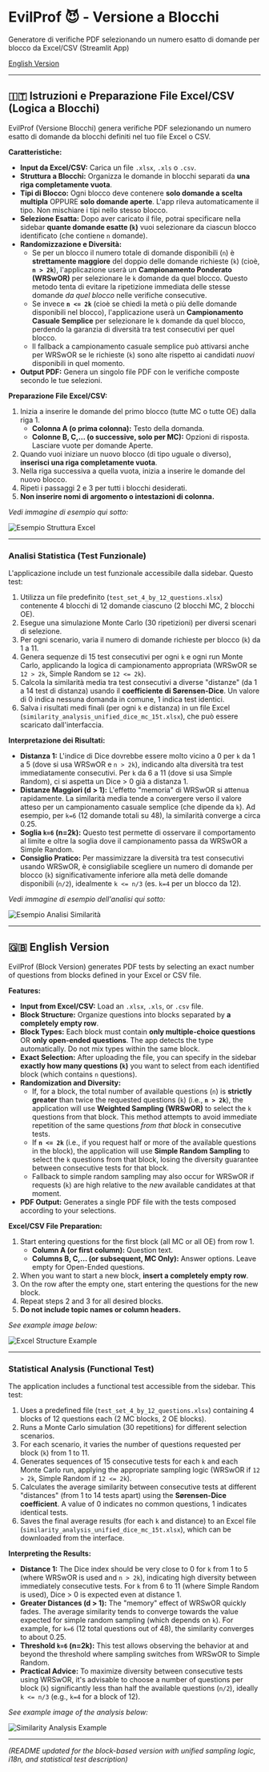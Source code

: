 # EvilProf 😈 - Versione a Blocchi

Generatore di verifiche PDF selezionando un numero esatto di domande per blocco da Excel/CSV (Streamlit App)

[English Version](#english-version)

---

## 🇮🇹 Istruzioni e Preparazione File Excel/CSV (Logica a Blocchi)

EvilProf (Versione Blocchi) genera verifiche PDF selezionando un numero esatto di domande da blocchi definiti nel tuo file Excel o CSV.

**Caratteristiche:**

* **Input da Excel/CSV:** Carica un file `.xlsx`, `.xls` o `.csv`.
* **Struttura a Blocchi:** Organizza le domande in blocchi separati da **una riga completamente vuota**.
* **Tipi di Blocco:** Ogni blocco deve contenere **solo domande a scelta multipla** OPPURE **solo domande aperte**. L'app rileva automaticamente il tipo. Non mischiare i tipi nello stesso blocco.
* **Selezione Esatta:** Dopo aver caricato il file, potrai specificare nella sidebar **quante domande esatte (`k`)** vuoi selezionare da ciascun blocco identificato (che contiene `n` domande).
* **Randomizzazione e Diversità:**
    * Se per un blocco il numero totale di domande disponibili (`n`) è **strettamente maggiore** del doppio delle domande richieste (`k`) (cioè, **`n > 2k`**), l'applicazione userà un **Campionamento Ponderato (WRSwOR)** per selezionare le `k` domande da quel blocco. Questo metodo tenta di evitare la ripetizione immediata delle stesse domande *da quel blocco* nelle verifiche consecutive.
    * Se invece **`n <= 2k`** (cioè se chiedi la metà o più delle domande disponibili nel blocco), l'applicazione userà un **Campionamento Casuale Semplice** per selezionare le `k` domande da quel blocco, perdendo la garanzia di diversità tra test consecutivi per quel blocco.
    * Il fallback a campionamento casuale semplice può attivarsi anche per WRSwOR se le richieste (`k`) sono alte rispetto ai candidati *nuovi* disponibili in quel momento.
* **Output PDF:** Genera un singolo file PDF con le verifiche composte secondo le tue selezioni.

**Preparazione File Excel/CSV:**

1.  Inizia a inserire le domande del primo blocco (tutte MC o tutte OE) dalla riga 1.
    * **Colonna A (o prima colonna):** Testo della domanda.
    * **Colonne B, C,... (o successive, solo per MC):** Opzioni di risposta. Lasciare vuote per domande Aperte.
2.  Quando vuoi iniziare un nuovo blocco (di tipo uguale o diverso), **inserisci una riga completamente vuota**.
3.  Nella riga successiva a quella vuota, inizia a inserire le domande del nuovo blocco.
4.  Ripeti i passaggi 2 e 3 per tutti i blocchi desiderati.
5.  **Non inserire nomi di argomento o intestazioni di colonna.**

*Vedi immagine di esempio qui sotto:*

![Esempio Struttura Excel](excel_example.jpg)

---

### Analisi Statistica (Test Funzionale)

L'applicazione include un test funzionale accessibile dalla sidebar. Questo test:

1.  Utilizza un file predefinito (`test_set_4_by_12_questions.xlsx`) contenente 4 blocchi di 12 domande ciascuno (2 blocchi MC, 2 blocchi OE).
2.  Esegue una simulazione Monte Carlo (30 ripetizioni) per diversi scenari di selezione.
3.  Per ogni scenario, varia il numero di domande richieste per blocco (`k`) da 1 a 11.
4.  Genera sequenze di 15 test consecutivi per ogni `k` e ogni run Monte Carlo, applicando la logica di campionamento appropriata (WRSwOR se `12 > 2k`, Simple Random se `12 <= 2k`).
5.  Calcola la similarità media tra test consecutivi a diverse "distanze" (da 1 a 14 test di distanza) usando il **coefficiente di Sørensen-Dice**. Un valore di 0 indica nessuna domanda in comune, 1 indica test identici.
6.  Salva i risultati medi finali (per ogni `k` e distanza) in un file Excel (`similarity_analysis_unified_dice_mc_15t.xlsx`), che può essere scaricato dall'interfaccia.

**Interpretazione dei Risultati:**

* **Distanza 1:** L'indice di Dice dovrebbe essere molto vicino a 0 per `k` da 1 a 5 (dove si usa WRSwOR e `n > 2k`), indicando alta diversità tra test immediatamente consecutivi. Per `k` da 6 a 11 (dove si usa Simple Random), ci si aspetta un Dice > 0 già a distanza 1.
* **Distanze Maggiori (d > 1):** L'effetto "memoria" di WRSwOR si attenua rapidamente. La similarità media tende a convergere verso il valore atteso per un campionamento casuale semplice (che dipende da `k`). Ad esempio, per `k=6` (12 domande totali su 48), la similarità converge a circa 0.25.
* **Soglia `k=6` (n=2k):** Questo test permette di osservare il comportamento al limite e oltre la soglia dove il campionamento passa da WRSwOR a Simple Random.
* **Consiglio Pratico:** Per massimizzare la diversità tra test consecutivi usando WRSwOR, è consigliabile scegliere un numero di domande per blocco (`k`) significativamente inferiore alla metà delle domande disponibili (`n/2`), idealmente `k <= n/3` (es. `k=4` per un blocco da 12).

*Vedi immagine di esempio dell'analisi qui sotto:*

![Esempio Analisi Similarità](analisi.jpg)

---

## 🇬🇧 English Version <a name="english-version"></a>

EvilProf (Block Version) generates PDF tests by selecting an exact number of questions from blocks defined in your Excel or CSV file.

**Features:**

* **Input from Excel/CSV:** Load an `.xlsx`, `.xls`, or `.csv` file.
* **Block Structure:** Organize questions into blocks separated by **a completely empty row**.
* **Block Types:** Each block must contain **only multiple-choice questions** OR **only open-ended questions**. The app detects the type automatically. Do not mix types within the same block.
* **Exact Selection:** After uploading the file, you can specify in the sidebar **exactly how many questions (`k`)** you want to select from each identified block (which contains `n` questions).
* **Randomization and Diversity:**
    * If, for a block, the total number of available questions (`n`) is **strictly greater** than twice the requested questions (`k`) (i.e., **`n > 2k`**), the application will use **Weighted Sampling (WRSwOR)** to select the `k` questions from that block. This method attempts to avoid immediate repetition of the same questions *from that block* in consecutive tests.
    * If **`n <= 2k`** (i.e., if you request half or more of the available questions in the block), the application will use **Simple Random Sampling** to select the `k` questions from that block, losing the diversity guarantee between consecutive tests for that block.
    * Fallback to simple random sampling may also occur for WRSwOR if requests (`k`) are high relative to the *new* available candidates at that moment.
* **PDF Output:** Generates a single PDF file with the tests composed according to your selections.

**Excel/CSV File Preparation:**

1.  Start entering questions for the first block (all MC or all OE) from row 1.
    * **Column A (or first column):** Question text.
    * **Columns B, C,... (or subsequent, MC Only):** Answer options. Leave empty for Open-Ended questions.
2.  When you want to start a new block, **insert a completely empty row**.
3.  On the row after the empty one, start entering the questions for the new block.
4.  Repeat steps 2 and 3 for all desired blocks.
5.  **Do not include topic names or column headers.**

*See example image below:*

![Excel Structure Example](excel_example.jpg)

---

### Statistical Analysis (Functional Test)

The application includes a functional test accessible from the sidebar. This test:

1.  Uses a predefined file (`test_set_4_by_12_questions.xlsx`) containing 4 blocks of 12 questions each (2 MC blocks, 2 OE blocks).
2.  Runs a Monte Carlo simulation (30 repetitions) for different selection scenarios.
3.  For each scenario, it varies the number of questions requested per block (`k`) from 1 to 11.
4.  Generates sequences of 15 consecutive tests for each `k` and each Monte Carlo run, applying the appropriate sampling logic (WRSwOR if `12 > 2k`, Simple Random if `12 <= 2k`).
5.  Calculates the average similarity between consecutive tests at different "distances" (from 1 to 14 tests apart) using the **Sørensen-Dice coefficient**. A value of 0 indicates no common questions, 1 indicates identical tests.
6.  Saves the final average results (for each `k` and distance) to an Excel file (`similarity_analysis_unified_dice_mc_15t.xlsx`), which can be downloaded from the interface.

**Interpreting the Results:**

* **Distance 1:** The Dice index should be very close to 0 for `k` from 1 to 5 (where WRSwOR is used and `n > 2k`), indicating high diversity between immediately consecutive tests. For `k` from 6 to 11 (where Simple Random is used), Dice > 0 is expected even at distance 1.
* **Greater Distances (d > 1):** The "memory" effect of WRSwOR quickly fades. The average similarity tends to converge towards the value expected for simple random sampling (which depends on `k`). For example, for `k=6` (12 total questions out of 48), the similarity converges to about 0.25.
* **Threshold `k=6` (n=2k):** This test allows observing the behavior at and beyond the threshold where sampling switches from WRSwOR to Simple Random.
* **Practical Advice:** To maximize diversity between consecutive tests using WRSwOR, it's advisable to choose a number of questions per block (`k`) significantly less than half the available questions (`n/2`), ideally `k <= n/3` (e.g., `k=4` for a block of 12).

*See example image of the analysis below:*

![Similarity Analysis Example](analisi.jpg)

---

*(README updated for the block-based version with unified sampling logic, i18n, and statistical test description)*

